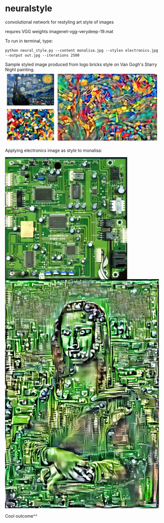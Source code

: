 # neuralstyle
convolutional network for restyling art style of images

requres VGG weights imagenet-vgg-verydeep-19.mat

To run in terminal, type: 
```
python neural_style.py --content monalisa.jpg --styles electronics.jpg --output out.jpg --iterations 2500
```

Sample styled image produced from logo bricks style on Van Gogh's Starry Night painting.
![alt text](https://github.com/mightyroy/neuralstyle/blob/master/Screen%20Shot%202016-04-12%20at%209.22.53%20PM.png)

Applying electronics image as style to monalisa:

<img src="https://github.com/mightyroy/neuralstyle/blob/master/greenelectronics.jpg" align="left" height="400" width="400" >

![alt text](https://github.com/mightyroy/neuralstyle/blob/master/tmp2.jpg)

Cool outcome^^
